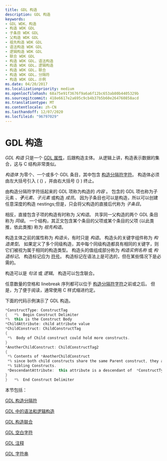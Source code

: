 ```yaml
---
title: GDL 构造
description: GDL 构造
keywords:
- GDL WDK、构造
- 构造 WDK GDL
- 子条目 WDK GDL
- 父构造 WDK GDL
- 祖先构造 WDK GDL
- 语法构造 WDK GDL
- 逻辑构造 WDK GDL
- 联合 WDK GDL
- 构造 WDK GDL、语法构造
- 构造 WDK GDL，逻辑构造
- 构造 WDK GDL，联合
- 构造 WDK GDL，分隔符
- 构造 WDK GDL，示例
ms.date: 04/20/2017
ms.localizationpriority: medium
ms.openlocfilehash: 68a75e91f3676f9a6a6f12bc653ab80b4405329b
ms.sourcegitcommit: 418e6617e2a695c9cb4b37b5b60e264760858acd
ms.translationtype: MT
ms.contentlocale: zh-CN
ms.lasthandoff: 12/07/2020
ms.locfileid: "96797029"
---
```

# <a name="gdl-constructs"></a>GDL 构造


*GDL 构造* 只是一个 [GDL 属性](gdl-attributes.md)，后跟构造主体。 从逻辑上讲，构造表示数据的集合，这与 C 结构非常类似。

*构造体* 为零个、一个或多个 GDL 条目，其中包含 [构造分隔符字符](gdl-construct-delimiters.md)。 构造体必须由左大括号引入 ( {) ，并由右大括号 (} ) 终止。

由构造分隔符字符括起来的 GDL 项称为构造的 *内容* 。 包含的 GDL 项也称为子元素 *、**子**元素、子元素* 或构造 *成员*。 因为子条目也可以是构造，所以可以创建任意深度的构造 nestings;但是，只会将父构造的直接后代称为 *子条目*。

相反，直接包含子项的构造有时称为 *父构造*。 共享同一父构造的两个 GDL 条目称为 *同级*。 一个结构，其正文包含某个条目的父项或某个条目的父项 (以此类推，依此类推) 称为 *祖先构造*。

构造主体之前的属性称为 *构造头*，有时只是 *构造*。 构造头的关键字组件称为 *构造类型*。 如果定义了多个同级构造，其中每个同级构造都具有相同的关键字，则它们被视为属于相同的构造类型。 构造头的值组成部分称为 *构造实例名称* 或 *构造标记*。 构造标记应为 [符号](gdl-arbitrary-value-contexts.md)。 构造标记在语法上是可选的，但在某些情况下是必需的。

构造可以是 *句法* 或 *逻辑*。 构造可以包含联合。

任意数量的空格和 linebreak 序列都可以位于 [构造分隔符字符](gdl-construct-delimiters.md)之前或之后。 但是，为了便于阅读，通常使用 C 样式缩进约定。

下面的代码示例演示了 GDL 构造。

```cpp
*ConstructType: ConstructTag
{   *%  Begin Construct Delimiter
*%  this is the Construct Body
*ChildAttribute: child attribute value
*ChildConstruct: ChildConstructTag
{
 *%  Body of Child construct could hold more constructs.
}
*AnotherChildConstruct: ChildConstructTag2
{
 *% Contents of *AnotherChildConstruct
 *% since both child constructs share the same Parent construct, they are
 *% Sibling Constructs.
 *DescendantAttribute:  this attribute is a descendant of  *ConstructType: ConstructTag
}
}   *%  End Construct Delimiter
```

本节包括：

[GDL 构造分隔符](gdl-construct-delimiters.md)

[GDL 中的语法和逻辑构造](syntactical-and-logical-constructs-in-gdl.md)

[GDL 构造联合](gdl-construct-unions.md)

[GDL 空白字符](gdl-whitespace-characters.md)

[GDL 注释](gdl-comments.md)

[GDL 字符串](gdl-strings.md)

 

 




